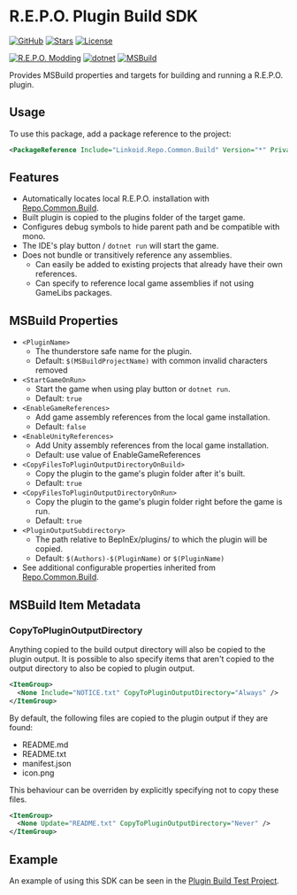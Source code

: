 ﻿# R.E.P.O. Plugin Build SDK
[![GitHub](https://img.shields.io/badge/GitHub-%23121011.svg?logo=github&logoColor=white)](https://github.com/linkoid/Repo.Sdks/tree/main/Plugin.Build#Repo-Plugin-Build-SDK)
[![Stars](https://img.shields.io/github/stars/linkoid/Repo.Sdks)](https://github.com/linkoid/Repo.Sdks/stargazers)
[![License](https://img.shields.io/github/license/linkoid/Repo.Sdks)](https://github.com/linkoid/Repo.Sdks/tree/main?tab=MIT-1-ov-file)

[![R.E.P.O. Modding](https://custom-icon-badges.demolab.com/badge/R.E.P.O.-Modding-FCD233.svg?labelColor=black&logo=repogame)](https://github.com/zelofi/REPOModdingGuide/wiki)
[![dotnet](https://img.shields.io/badge/dotnet-512BD4?logo=dotnet)](https://dotnet.microsoft.com/en-us/download)
[![MSBuild](https://custom-icon-badges.demolab.com/badge/MSBuild-B35601.svg?logo=msbuild)](https://learn.microsoft.com/en-us/visualstudio/msbuild/msbuild)

Provides MSBuild properties and targets for building and running a R.E.P.O. plugin.

## Usage
To use this package, add a package reference to the project:
```xml
<PackageReference Include="Linkoid.Repo.Common.Build" Version="*" PrivateAssets="all" />
```

## Features
* Automatically locates local R.E.P.O. installation with [Repo.Common.Build](https://github.com/linkoid/Repo.Sdks/tree/main/Common.Build#Repo-Common-Build-SDK).
* Built plugin is copied to the plugins folder of the target game.
* Configures debug symbols to hide parent path and be compatible with mono.
* The IDE's play button / `dotnet run` will start the game.
* Does not bundle or transitively reference any assemblies.
  * Can easily be added to existing projects that already have their own references.
  * Can specify to reference local game assemblies if not using GameLibs packages.

## MSBuild Properties
* `<PluginName>`
  * The thunderstore safe name for the plugin.
  * Default: `$(MSBuildProjectName)` with common invalid characters removed
* `<StartGameOnRun>`
  * Start the game when using play button or `dotnet run`.
  * Default: `true` 
* `<EnableGameReferences>`
  * Add game assembly references from the local game installation. 
  * Default: `false`
* `<EnableUnityReferences>`
  * Add Unity assembly references from the local game installation.
  * Default: use value of EnableGameReferences
* `<CopyFilesToPluginOutputDirectoryOnBuild>`
  * Copy the plugin to the game's plugin folder after it's built.
  * Default: `true`
* `<CopyFilesToPluginOutputDirectoryOnRun>`
  * Copy the plugin to the game's plugin folder right before the game is run.
  * Default: `true`
* `<PluginOutputSubdirectory>`
  * The path relative to BepInEx/plugins/ to which the plugin will be copied.
  * Default: `$(Authors)-$(PluginName)` or `$(PluginName)`
* See additional configurable properties inherited from [Repo.Common.Build](https://github.com/linkoid/Repo.Sdks/tree/main/Common.Build#MSBuild-Properties).

## MSBuild Item Metadata
### CopyToPluginOutputDirectory
Anything copied to the build output directory will also be copied to the 
plugin output. It is possible to also specify items that aren't copied 
to the output directory to also be copied to plugin output.
```xml
<ItemGroup>
  <None Include="NOTICE.txt" CopyToPluginOutputDirectory="Always" />
</ItemGroup>
```

By default, the following files are copied to the plugin output if they are found:
* README.md
* README.txt
* manifest.json
* icon.png

This behaviour can be overriden by explicitly specifying not to copy these files.
```xml
<ItemGroup>
  <None Update="README.txt" CopyToPluginOutputDirectory="Never" />
</ItemGroup>
```

## Example
An example of using this SDK can be seen in the [Plugin Build Test Project](https://github.com/linkoid/Repo.Sdks/blob/main/Plugin.Build.Tests/Plugin.Build.Tests.csproj).
